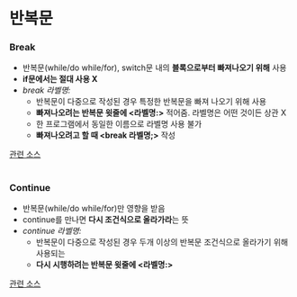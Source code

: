 # 반복문
### Break
- 반복문(while/do while/for), switch문 내의 **블록으로부터 빠져나오기 위해** 사용
- **if문에서는 절대 사용 X**  
- *break 라벨명:*
  - 반복문이 다중으로 작성된 경우 특정한 반복문을 빠져 나오기 위해 사용 
  - **빠져나오려는 반복문 윗줄에 <라벨명:>** 적어줌. 라벨명은 어떤 것이든 상관 X 
  - 한 프로그램에서 동일한 이름으로 라벨명 사용 불가 
  - **빠져나오려고 할 때 <break 라벨명;>** 작성

[관련 소스](https://github.com/friedegg818/TIL/tree/master/Java/%EC%86%8C%EC%8A%A4%20%ED%8C%8C%EC%9D%BC/Break%20Ex)

#
### Continue 
- 반복문(while/do while/for)만 영향을 받음
- continue를 만나면 **다시 조건식으로 올라가라**는 뜻 
- *continue 라벨명:*
  - 반복문이 다중으로 작성된 경우 두개 이상의 반복문 조건식으로 올라가기 위해 사용되는
  - **다시 시행하려는 반복문 윗줄에 <라벨명:>**
    
[관련 소스](https://github.com/friedegg818/TIL/tree/master/Java/%EC%86%8C%EC%8A%A4%20%ED%8C%8C%EC%9D%BC/Continue%20Ex)

